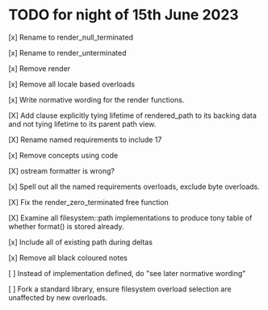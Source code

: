 # TODO for night of 15th June 2023

[x] Rename to render_null_terminated

[x] Rename to render_unterminated

[x] Remove render<enum>

[x] Remove all locale based overloads

[x] Write normative wording for the render functions.

[X] Add clause explicitly tying lifetime of rendered_path to its backing data
and not tying lifetime to its parent path view.

[X] Rename named requirements to include 17

[x] Remove concepts using code

[X] ostream formatter is wrong?

[x] Spell out all the named requirements overloads, exclude byte overloads.

[X] Fix the render_zero_terminated free function

[X] Examine all filesystem::path implementations to produce tony table of whether format() is stored already.

[x] Include all of existing path during deltas

[x] Remove all black coloured notes

[ ] Instead of implementation defined, do "see later normative wording"

[ ] Fork a standard library, ensure filesystem overload selection are unaffected by new overloads.

